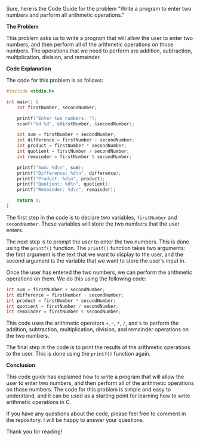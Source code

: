 Sure, here is the Code Guide for the problem "Write a program to enter two numbers and perform all arithmetic operations."

**The Problem**

This problem asks us to write a program that will allow the user to enter two numbers, and then perform all of the arithmetic operations on those numbers. The operations that we need to perform are addition, subtraction, multiplication, division, and remainder.

**Code Explanation**

The code for this problem is as follows:

```c
#include <stdio.h>

int main() {
    int firstNumber, secondNumber;

    printf("Enter two numbers: ");
    scanf("%d %d", &firstNumber, &secondNumber);

    int sum = firstNumber + secondNumber;
    int difference = firstNumber - secondNumber;
    int product = firstNumber * secondNumber;
    int quotient = firstNumber / secondNumber;
    int remainder = firstNumber % secondNumber;

    printf("Sum: %d\n", sum);
    printf("Difference: %d\n", difference);
    printf("Product: %d\n", product);
    printf("Quotient: %d\n", quotient);
    printf("Remainder: %d\n", remainder);

    return 0;
}
```

The first step in the code is to declare two variables, `firstNumber` and `secondNumber`. These variables will store the two numbers that the user enters.

The next step is to prompt the user to enter the two numbers. This is done using the `printf()` function. The `printf()` function takes two arguments: the first argument is the text that we want to display to the user, and the second argument is the variable that we want to store the user's input in.

Once the user has entered the two numbers, we can perform the arithmetic operations on them. We do this using the following code:

```c
int sum = firstNumber + secondNumber;
int difference = firstNumber - secondNumber;
int product = firstNumber * secondNumber;
int quotient = firstNumber / secondNumber;
int remainder = firstNumber % secondNumber;
```

This code uses the arithmetic operators `+`, `-`, `*`, `/`, and `%` to perform the addition, subtraction, multiplication, division, and remainder operations on the two numbers.

The final step in the code is to print the results of the arithmetic operations to the user. This is done using the `printf()` function again.

**Conclusion**

This code guide has explained how to write a program that will allow the user to enter two numbers, and then perform all of the arithmetic operations on those numbers. The code for this problem is simple and easy to understand, and it can be used as a starting point for learning how to write arithmetic operations in C.

If you have any questions about the code, please feel free to comment in the repository. I will be happy to answer your questions.

Thank you for reading!